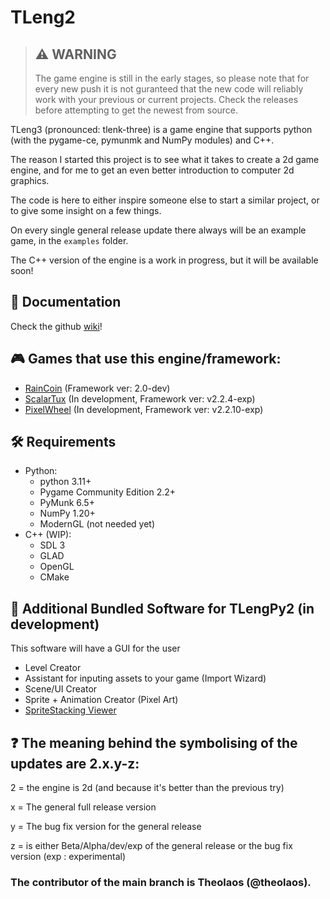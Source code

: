 # TLeng2

> ## :warning: WARNING 
>
> The game engine is still in the early stages, so please note that for every new push it is not guranteed that the new code will reliably work with your previous or current projects. Check the releases before attempting to get the newest from source.

TLeng3 (pronounced: tlenk-three) is a game engine that supports python (with the pygame-ce, pymunmk and NumPy modules) and C++.

The reason I started this project is to see what it takes to create a 2d game engine, and for me to get an even better introduction to computer 2d graphics.

The code is here to either inspire someone else to start a similar project, or to give some insight on a few things.

On every single general release update there always will be an example game, in the `examples` folder.

The C++ version of the engine is a work in progress, but it will be available soon! 

## 📖 Documentation

Check the github [wiki](https://github.com/tl-ecosystem/tleng/wiki)!

## 🎮 Games that use this engine/framework:

- [RainCoin](https://github.com/theolaos/RainCoin) (Framework ver: 2.0-dev)
- [ScalarTux](https://github.com/theolaos/ScalarTux) (In development, Framework ver: v2.2.4-exp)
- [PixelWheel](https://github.com/Omilos-Plhroforikis-17o-GEL-13o-GYM/pixel-wheel) (In development, Framework ver: v2.2.10-exp)

## 🛠️ Requirements
- Python:
  - python 3.11+
  - Pygame Community Edition 2.2+
  - PyMunk 6.5+
  - NumPy 1.20+
  - ModernGL (not needed yet)
- C++ (WIP):
  - SDL 3
  - GLAD
  - OpenGL
  - CMake

## 💾 Additional Bundled Software for TLengPy2 (in development)

This software will have a GUI for the user

- Level Creator
- Assistant for inputing assets to your game (Import Wizard)
- Scene/UI Creator
- Sprite + Animation Creator (Pixel Art)
- [SpriteStacking Viewer](https://github.com/Omilos-Plhroforikis-17o-GEL-13o-GYM/sprite-stack-viewer)

## ❓ The meaning behind the symbolising of the updates are 2.x.y-z:

2 = the engine is 2d (and because it's better than the previous try)

x = The general full release version 

y = The bug fix version for the general release

z = is either Beta/Alpha/dev/exp of the general release or the bug fix version (exp : experimental)
 
### The contributor of the main branch is Theolaos (@theolaos).
